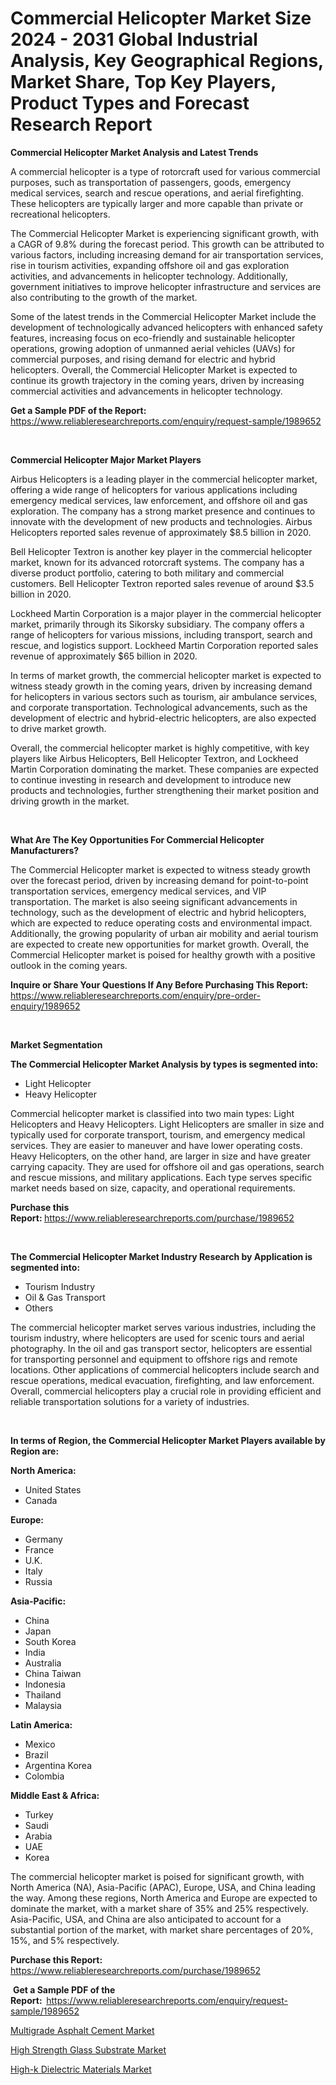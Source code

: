 <p><h1>Commercial Helicopter Market Size 2024 - 2031 Global Industrial Analysis, Key Geographical Regions, Market Share, Top Key Players, Product Types and Forecast Research Report</h1></p><p><strong>Commercial Helicopter Market Analysis and Latest Trends</strong></p>
<p><p>A commercial helicopter is a type of rotorcraft used for various commercial purposes, such as transportation of passengers, goods, emergency medical services, search and rescue operations, and aerial firefighting. These helicopters are typically larger and more capable than private or recreational helicopters.</p><p>The Commercial Helicopter Market is experiencing significant growth, with a CAGR of 9.8% during the forecast period. This growth can be attributed to various factors, including increasing demand for air transportation services, rise in tourism activities, expanding offshore oil and gas exploration activities, and advancements in helicopter technology. Additionally, government initiatives to improve helicopter infrastructure and services are also contributing to the growth of the market.</p><p>Some of the latest trends in the Commercial Helicopter Market include the development of technologically advanced helicopters with enhanced safety features, increasing focus on eco-friendly and sustainable helicopter operations, growing adoption of unmanned aerial vehicles (UAVs) for commercial purposes, and rising demand for electric and hybrid helicopters. Overall, the Commercial Helicopter Market is expected to continue its growth trajectory in the coming years, driven by increasing commercial activities and advancements in helicopter technology.</p></p>
<p><strong>Get a Sample PDF of the Report:&nbsp;</strong> <a href="https://www.reliableresearchreports.com/enquiry/request-sample/1989652">https://www.reliableresearchreports.com/enquiry/request-sample/1989652</a></p>
<p>&nbsp;</p>
<p><strong>Commercial Helicopter Major Market Players</strong></p>
<p><p>Airbus Helicopters is a leading player in the commercial helicopter market, offering a wide range of helicopters for various applications including emergency medical services, law enforcement, and offshore oil and gas exploration. The company has a strong market presence and continues to innovate with the development of new products and technologies. Airbus Helicopters reported sales revenue of approximately $8.5 billion in 2020.</p><p>Bell Helicopter Textron is another key player in the commercial helicopter market, known for its advanced rotorcraft systems. The company has a diverse product portfolio, catering to both military and commercial customers. Bell Helicopter Textron reported sales revenue of around $3.5 billion in 2020.</p><p>Lockheed Martin Corporation is a major player in the commercial helicopter market, primarily through its Sikorsky subsidiary. The company offers a range of helicopters for various missions, including transport, search and rescue, and logistics support. Lockheed Martin Corporation reported sales revenue of approximately $65 billion in 2020.</p><p>In terms of market growth, the commercial helicopter market is expected to witness steady growth in the coming years, driven by increasing demand for helicopters in various sectors such as tourism, air ambulance services, and corporate transportation. Technological advancements, such as the development of electric and hybrid-electric helicopters, are also expected to drive market growth.</p><p>Overall, the commercial helicopter market is highly competitive, with key players like Airbus Helicopters, Bell Helicopter Textron, and Lockheed Martin Corporation dominating the market. These companies are expected to continue investing in research and development to introduce new products and technologies, further strengthening their market position and driving growth in the market.</p></p>
<p>&nbsp;</p>
<p><strong>What Are The Key Opportunities For Commercial Helicopter Manufacturers?</strong></p>
<p><p>The Commercial Helicopter market is expected to witness steady growth over the forecast period, driven by increasing demand for point-to-point transportation services, emergency medical services, and VIP transportation. The market is also seeing significant advancements in technology, such as the development of electric and hybrid helicopters, which are expected to reduce operating costs and environmental impact. Additionally, the growing popularity of urban air mobility and aerial tourism are expected to create new opportunities for market growth. Overall, the Commercial Helicopter market is poised for healthy growth with a positive outlook in the coming years.</p></p>
<p><strong>Inquire or Share Your Questions If Any Before Purchasing This Report:</strong> <a href="https://www.reliableresearchreports.com/enquiry/pre-order-enquiry/1989652">https://www.reliableresearchreports.com/enquiry/pre-order-enquiry/1989652</a></p>
<p>&nbsp;</p>
<p><strong>Market Segmentation</strong></p>
<p><strong>The Commercial Helicopter Market Analysis by types is segmented into:</strong></p>
<p><ul><li>Light Helicopter</li><li>Heavy Helicopter</li></ul></p>
<p><p>Commercial helicopter market is classified into two main types: Light Helicopters and Heavy Helicopters. Light Helicopters are smaller in size and typically used for corporate transport, tourism, and emergency medical services. They are easier to maneuver and have lower operating costs. Heavy Helicopters, on the other hand, are larger in size and have greater carrying capacity. They are used for offshore oil and gas operations, search and rescue missions, and military applications. Each type serves specific market needs based on size, capacity, and operational requirements.</p></p>
<p><strong>Purchase this Report:&nbsp;</strong><a href="https://www.reliableresearchreports.com/purchase/1989652">https://www.reliableresearchreports.com/purchase/1989652</a></p>
<p>&nbsp;</p>
<p><strong>The Commercial Helicopter Market Industry Research by Application is segmented into:</strong></p>
<p><ul><li>Tourism Industry</li><li>Oil & Gas Transport</li><li>Others</li></ul></p>
<p><p>The commercial helicopter market serves various industries, including the tourism industry, where helicopters are used for scenic tours and aerial photography. In the oil and gas transport sector, helicopters are essential for transporting personnel and equipment to offshore rigs and remote locations. Other applications of commercial helicopters include search and rescue operations, medical evacuation, firefighting, and law enforcement. Overall, commercial helicopters play a crucial role in providing efficient and reliable transportation solutions for a variety of industries.</p></p>
<p>&nbsp;</p>
<p><strong>In terms of Region, the Commercial Helicopter Market Players available by Region are:</strong></p>
<p>
    <p> <strong> North America: </strong>
        <ul>
            <li>United States</li>
            <li>Canada</li>
        </ul>
        </p> 
    <p> <strong> Europe: </strong>
        <ul>
            <li>Germany</li>
            <li>France</li>
            <li>U.K.</li>
            <li>Italy</li>
            <li>Russia</li>
        </ul>
        </p> 
    <p> <strong> Asia-Pacific: </strong>
        <ul>
            <li>China</li>
            <li>Japan</li>
            <li>South Korea</li>
            <li>India</li>
            <li>Australia</li>
            <li>China Taiwan</li>
            <li>Indonesia</li>
            <li>Thailand</li>
            <li>Malaysia</li>
        </ul>
        </p> 
    <p> <strong> Latin America: </strong>
        <ul>
            <li>Mexico</li>
            <li>Brazil</li>
            <li>Argentina Korea</li>
            <li>Colombia</li>
        </ul>
        </p> 
    <p> <strong> Middle East & Africa: </strong>
        <ul>
            <li>Turkey</li>
            <li>Saudi</li>
            <li>Arabia</li>
            <li>UAE</li>
            <li>Korea</li>
        </ul>
    </p>
    </p>
<p><p>The commercial helicopter market is poised for significant growth, with North America (NA), Asia-Pacific (APAC), Europe, USA, and China leading the way. Among these regions, North America and Europe are expected to dominate the market, with a market share of 35% and 25% respectively. Asia-Pacific, USA, and China are also anticipated to account for a substantial portion of the market, with market share percentages of 20%, 15%, and 5% respectively.</p></p>
<p><strong>Purchase this Report: </strong><a href="https://www.reliableresearchreports.com/purchase/1989652">https://www.reliableresearchreports.com/purchase/1989652</a></p>
<p>&nbsp;<strong>Get a Sample PDF of the Report:&nbsp;&nbsp;</strong><a href="https://www.reliableresearchreports.com/enquiry/request-sample/1989652">https://www.reliableresearchreports.com/enquiry/request-sample/1989652</a></p>
<p><strong></strong></p>
<p><p><a href="https://view.publitas.com/reportprime-1/multigrade-asphalt-cement-market-research-report-the-key-to-successful-business-strategy-forecasted-for-period-from-2023-2030/">Multigrade Asphalt Cement Market</a></p><p><a href="https://view.publitas.com/reportprime-1/high-strength-glass-substrate-market-share-market-new-trends-analysis-report-by-type-by-application-by-end-use-by-region-and-segment-forecasts-2023-2030/">High Strength Glass Substrate Market</a></p><p><a href="https://view.publitas.com/reportprime-1/high-k-dielectric-materials-market-research-report-forecasted-for-period-from-2023-2030-by-market-type-market-application-and-region/">High-k Dielectric Materials Market</a></p></p>